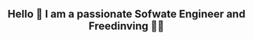 <h2 style="text-align: center;"> Hello 👋 I am a passionate Sofwate Engineer and Freedinving 🦈🤿 </h2> 

<!--
**esgonzalez22/esgonzalez22** is a ✨ _special_ ✨ repository because its `README.md` (this file) appears on your GitHub profile.

Here are some ideas to get you started:

- 🔭 I’m currently working on ...
- 🌱 I’m currently learning ...
- 👯 I’m looking to collaborate on ...
- 🤔 I’m looking for help with ...
- 💬 Ask me about ...
- 📫 How to reach me: ...
- 😄 Pronouns: ...
- ⚡ Fun fact: ...
-->
